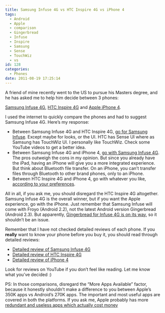 ```yaml
---
title: Samsung Infuse 4G vs HTC Inspire 4G vs iPhone 4
tags:
  - Android
  - Apple
  - comparison
  - Gingerbread
  - Infuse
  - Inspire
  - Samsung
  - Sense
  - TouchWiz
  - vs
id: 128
categories:
  - Phones
date: 2011-08-19 17:25:14
---
```


A friend of mine recently went to the US to pursue his Masters degree, and he has asked me to help him decide between 3 phones:

[Samsung Infuse 4G](http://www.samsung.com/us/mobile/cell-phones/SGH-I997ZKAATT), [HTC Inspire 4G](http://www.htc.com/us/products/inspire-att) and [Apple iPhone 4](http://www.apple.com/iphone/design/).

I used the internet to quickly compare the phones and had to suggest Samsung Infuse 4G. Here’s my response:

- Between Samsung Infuse 4G and HTC Inspire 4G, [go for Samsung Infuse](http://www.compare-cellphones.org/Samsung-Infuse-4G-vs-HTC-Inspire-4G). Except maybe for looks, or the UI. HTC has Sense UI where as Samsung has TouchWiz UI. I personally like TouchWiz. Check some YouTube videos to get a better idea.
- Between Samsung Infuse 4G and iPhone 4, [go with Samsung Infuse 4G](http://www.compare-cellphones.org/Samsung-Infuse-4G-vs-Apple-iPhone-4). The pros outweigh the cons in my opinion. But since you already have the iPad, having an iPhone will give you a more integrated experience. But think about Bluetooth file transfer. On an iPhone, you can’t transfer files through Bluetooth to other brand phones, only to an iPhone.
- Between HTC Inspire 4G and iPhone 4, go with whatever you like, [according to your preferences](http://www.compare-cellphones.org/HTC-Inspire-4G-vs-Apple-iPhone-4).

All in all, if you ask me, you should disregard the HTC Inspire 4G altogether. Samsung Infuse 4G is the overall winner, but if you want the Apple experience, go with the iPhone. Just remember that Samsung Infuse will come with Froyo (Android 2.2), not the latest Android version Gingerbread (Android 2.3). But apparently, [Gingerbread for Infuse 4G is on its way](http://phandroid.com/2011/08/12/att-samsung-infuse-4g-will-receive-gingerbread-update-this-month), so it shouldn’t be an issue.

Remember that I have not checked detailed reviews of each phone. If you __really__ want to know your phone before you buy it, you should read through detailed reviews:
- [Detailed review of Samsung Infuse 4G](http://www.phonearena.com/reviews/Samsung-Infuse-4G-Review_id2733)
- [Detailed review of HTC Inspire 4G](http://www.phonearena.com/reviews/HTC-Inspire-4G-Review_id2661)
- [Detailed review of iPhone 4](http://www.phonearena.com/reviews/Apple-iPhone-4-Review_id2463)

Look for reviews on YouTube if you don’t feel like reading. Let me know what you’ve decided :)

PS: In those comparisons, disregard the “More Apps Available” factor, because it honestly shouldn’t make a difference to you between Apple’s 350K apps vs Android’s 270K apps. The important and most useful apps are covered in both the platforms. If you ask me, Apple probably has more [redundant and useless apps which actually cost money](http://www.heartlessdoll.com/2009/02/10_absolutely_useless_iphone_apps_that_made_someon.php)
